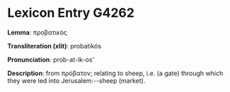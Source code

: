 # Lexicon Entry G4262

**Lemma**: προβατικός

**Transliteration (xlit)**: probatikós

**Pronunciation**: prob-at-ik-os'

**Description**:
from πρόβατον; relating to sheep, i.e. (a gate) through which they were led into Jerusalem:--sheep (market).
